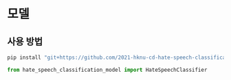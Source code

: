 # 모델

## 사용 방법
```sh
pip install "git+https://github.com/2021-hknu-cd-hate-speech-classification/model.git#egg=hate_speech_classification_model"
```

```py
from hate_speech_classification_model import HateSpeechClassifier
```
